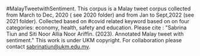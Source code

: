 #MalayTweetwithSentiment.
This corpus is a Malay tweet corpus collected from March to Dec, 2020 ( see 2020 folder) and from Jan to Sept,2022 (see 2021 folder).
Collected based on #covid related keyword based on on four categories: economy, health, safety and education.
Please cite : "Sabrina Tiun  and Siti Noor Allia Noor Ariffin. (2023). Annotated Malay tweet with sentiment."
This work is under UKM copyright.
For collaboration please contact sabrinatiun@ukm.edu.my.
